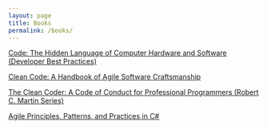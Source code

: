 ```yaml
---
layout: page
title: Books
permalink: /books/
---
```

<a rel="nofollow" href="http://www.amazon.com/gp/product/B00JDMPOK2/ref=as_li_tl?ie=UTF8&camp=1789&creative=390957&creativeASIN=B00JDMPOK2&linkCode=as2&tag=kriskrausecom&linkId=KAGPI2FDQXX7XIHC" target="_blank">Code: The Hidden Language of Computer Hardware and Software (Developer Best Practices)</a><img src="http://ir-na.amazon-adsystem.com/e/ir?t=kriskrausecom&l=as2&o=1&a=B00JDMPOK2" width="1" height="1" border="0" alt="" style="border:none !important; margin:0px !important;" />

<a rel="nofollow" href="http://www.amazon.com/gp/product/0132350882/ref=as_li_tl?ie=UTF8&camp=1789&creative=390957&creativeASIN=0132350882&linkCode=as2&tag=kriskrausecom&linkId=4HLJVOOXSMHCQPDT" target="_blank">Clean Code: A Handbook of Agile Software Craftsmanship</a><img src="http://ir-na.amazon-adsystem.com/e/ir?t=kriskrausecom&l=as2&o=1&a=0132350882" width="1" height="1" border="0" alt="" style="border:none !important; margin:0px !important;" />

<a rel="nofollow" href="http://www.amazon.com/gp/product/0137081073/ref=as_li_tl?ie=UTF8&camp=1789&creative=390957&creativeASIN=0137081073&linkCode=as2&tag=kriskrausecom&linkId=5RDJDXSDGOONPKNJ" target="_blank">The Clean Coder: A Code of Conduct for Professional Programmers (Robert C. Martin Series)</a><img src="http://ir-na.amazon-adsystem.com/e/ir?t=kriskrausecom&l=as2&o=1&a=0137081073" width="1" height="1" border="0" alt="" style="border:none !important; margin:0px !important;" />

<a rel="nofollow" href="http://www.amazon.com/gp/product/0131857258/ref=as_li_tl?ie=UTF8&camp=1789&creative=390957&creativeASIN=0131857258&linkCode=as2&tag=kriskrausecom&linkId=O6NHZ46FUXGH27ZG" target="_blank">Agile Principles, Patterns, and Practices in C#</a><img src="http://ir-na.amazon-adsystem.com/e/ir?t=kriskrausecom&l=as2&o=1&a=0131857258" width="1" height="1" border="0" alt="" style="border:none !important; margin:0px !important;" />
